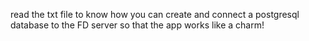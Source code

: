 read the txt file to know how you can create and connect a postgresql database to the FD server so that the app works like a charm!
